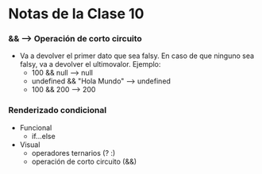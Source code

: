 # Notas de la Clase 10

### && --> Operación de corto circuito

- Va a devolver el primer dato que sea falsy. En caso de que ninguno sea falsy, va a devolver el ultimovalor. Ejemplo:
  - 100 && null --> null
  - undefined && "Hola Mundo" --> undefined
  - 100 && 200 --> 200

### Renderizado condicional

- Funcional
  - if...else
- Visual
  - operadores ternarios (? :)
  - operación de corto circuito (&&)
